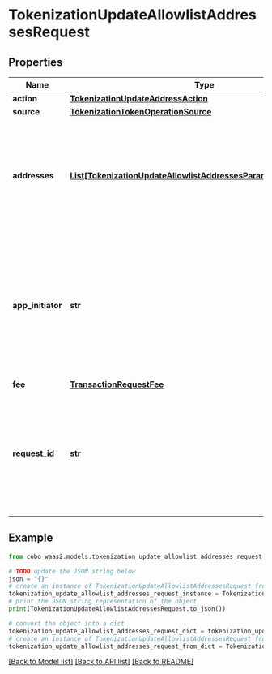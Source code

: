 # TokenizationUpdateAllowlistAddressesRequest


## Properties

Name | Type | Description | Notes
------------ | ------------- | ------------- | -------------
**action** | [**TokenizationUpdateAddressAction**](TokenizationUpdateAddressAction.md) |  | 
**source** | [**TokenizationTokenOperationSource**](TokenizationTokenOperationSource.md) |  | 
**addresses** | [**List[TokenizationUpdateAllowlistAddressesParamsAddressesInner]**](TokenizationUpdateAllowlistAddressesParamsAddressesInner.md) | A list of addresses to manage. For &#39;add&#39; operations, notes can be provided. For &#39;remove&#39; operations, notes are ignored. | 
**app_initiator** | **str** | The initiator of the tokenization activity. If you do not specify this property, the WaaS service will automatically designate the API key as the initiator. | [optional] 
**fee** | [**TransactionRequestFee**](TransactionRequestFee.md) |  | 
**request_id** | **str** | The request ID that is used to track a transaction request. The request ID is provided by you and must be unique within your organization. | [optional] 

## Example

```python
from cobo_waas2.models.tokenization_update_allowlist_addresses_request import TokenizationUpdateAllowlistAddressesRequest

# TODO update the JSON string below
json = "{}"
# create an instance of TokenizationUpdateAllowlistAddressesRequest from a JSON string
tokenization_update_allowlist_addresses_request_instance = TokenizationUpdateAllowlistAddressesRequest.from_json(json)
# print the JSON string representation of the object
print(TokenizationUpdateAllowlistAddressesRequest.to_json())

# convert the object into a dict
tokenization_update_allowlist_addresses_request_dict = tokenization_update_allowlist_addresses_request_instance.to_dict()
# create an instance of TokenizationUpdateAllowlistAddressesRequest from a dict
tokenization_update_allowlist_addresses_request_from_dict = TokenizationUpdateAllowlistAddressesRequest.from_dict(tokenization_update_allowlist_addresses_request_dict)
```
[[Back to Model list]](../README.md#documentation-for-models) [[Back to API list]](../README.md#documentation-for-api-endpoints) [[Back to README]](../README.md)


